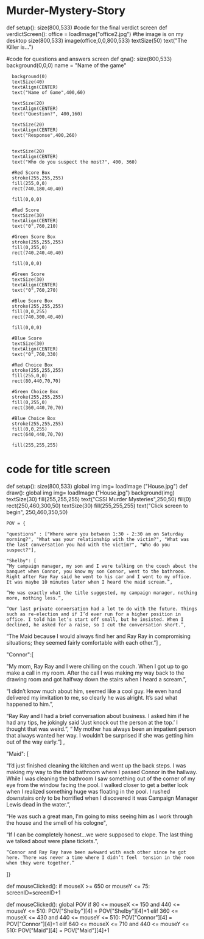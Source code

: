 # Murder-Mystery-Story

def setup():
  size(800,533)
#code for the final verdict screen
  def verdictScreen():
    office = loadImage("office2.jpg") #the image is on my desktop
    size(800,533)
    image(office,0,0,800,533)
    textSize(50)
    text("The Killer is...") 



#code for questions and answers screen
  def qna():
      size(800,533)
      background(0,0,0)
      name = "Name of the game"
      
      background(0)
      textSize(40)
      textAlign(CENTER)
      text("Name of Game",400,60)
    
      textSize(20)
      textAlign(CENTER)
      text("Question?", 400,160)
            
      textSize(20)
      textAlign(CENTER)
      text("Response",400,260)
      
      
      textSize(20)
      textAlign(CENTER)
      text("Who do you suspect the most?", 400, 360)
    
      #Red Score Box 
      stroke(255,255,255)
      fill(255,0,0)
      rect(740,180,40,40)
    
      fill(0,0,0)
    
      #Red Score 
      textSize(30)
      textAlign(CENTER)
      text("0",760,210)
    
      #Green Score Box 
      stroke(255,255,255)
      fill(0,255,0)
      rect(740,240,40,40)
    
      fill(0,0,0)
    
      #Green Score 
      textSize(30)
      textAlign(CENTER)
      text("0",760,270)
    
      #Blue Score Box 
      stroke(255,255,255)
      fill(0,0,255)
      rect(740,300,40,40)
    
      fill(0,0,0)
      
      #Blue Score 
      textSize(30)
      textAlign(CENTER)
      text("0",760,330)
      
      #Red Choice Box 
      stroke(255,255,255)
      fill(255,0,0)
      rect(80,440,70,70)
    
      #Green Choice Box 
      stroke(255,255,255)
      fill(0,255,0)
      rect(360,440,70,70)
      
      #Blue Choice Box 
      stroke(255,255,255)
      fill(0,0,255)
      rect(640,440,70,70)
    
      fill(255,255,255)
  # code for title screen
 def setup():
    size(800,533)
    global img
    img= loadImage ("House.jpg")
  def draw():
      global img
      img= loadImage ("House.jpg")
    background(img)
    textSize(30)
    fill(255,255,255)
    text("CSSI Murder Mysteries",250,50)
    fill(0)
    rect(250,460,300,50)
    textSize(30)
    fill(255,255,255)
    text("Click screen to begin", 250,460,350,50)
    
    
    POV = { 
    
    "questions" : ["Where were you between 1:30 - 2:30 am on Saturday morning?", "What was your relationship with the victim?", "What was the last conversation you had with the victim?", "Who do you suspect?"], 
    
    "Shelby": [
    “My campaign manager, my son and I were talking on the couch about the banquet when Connor, you know my son Connor, went to the bathroom. Right after Ray Ray said he went to his car and I went to my office. It was maybe 10 minutes later when I heard the maid scream.”, 
    
    “He was exactly what the title suggested, my campaign manager, nothing more, nothing less.”, 
    
    “Our last private conversation had a lot to do with the future. Things such as re-election and if I’d ever run for a higher position in office. I told him let’s start off small, but he insisted. When I declined, he asked for a raise, so I cut the conversation short.”, 
   
   “The Maid because I would always find her and Ray Ray in compromising situations; they seemed fairly comfortable with each other.”]
    , 

  "Connor":[ 
  
  "My mom, Ray Ray and I were chilling on the couch. When I got up to go make a call in my room. After the call I was making my way back to the drawing room and got halfway down the stairs when I heard a scream.”,

“I didn’t know much about him, seemed like a cool guy. He even hand delivered my invitation to me, so clearly he was alright. It’s sad what happened to him.”,
   
 “Ray Ray and I had a brief conversation about business. I asked him if he had any tips, he jokingly said ‘Just knock out the person at the top.’ I thought that was weird.”,
    “
  My mother has always been an impatient person that always wanted her way. I wouldn’t be surprised if she was getting him out of the way early.”]
  , 
     
  "Maid": [
 
 “I’d just finished cleaning the kitchen and went up the back steps. I was making my way to the third bathroom where I passed Connor in the hallway. While I was cleaning the bathroom I saw something out of the corner of my eye from the window facing the pool. I walked closer to get a better look when I realized something huge was floating in the pool. I rushed downstairs only to be horrified when I discovered it was Campaign Manager Lewis dead in the water.”,

   “He was such a great man, I'm going to miss seeing him as I work through the house and the smell of his cologne", 
   
   “If I can be completely honest...we were supposed to elope. The last thing we talked about were plane tickets.”, 
    
    “Connor and Ray Ray have been awkward with each other since he got here. There was never a time where I didn’t feel  tension in the room when they were together.”
]}





def mouseClicked():
    if mouseX >= 650 or mouseY <= 75:
        screenID=screenID+1
        
        
def mouseClicked():
    global POV
    if 80 <= mouseX <= 150 and 440 <= mouseY <= 510:
        POV["Shelby"][4] = POV["Shelby"][4]+1
    elif 360 <= mouseX <= 430 and 440 <= mouseY <= 510:
        POV["Connor"][4] = POV["Connor"][4]+1
    elif 640 <= mouseX <= 710 and 440 <= mouseY <= 510:
        POV["Maid"][4] = POV["Maid"][4]+1

